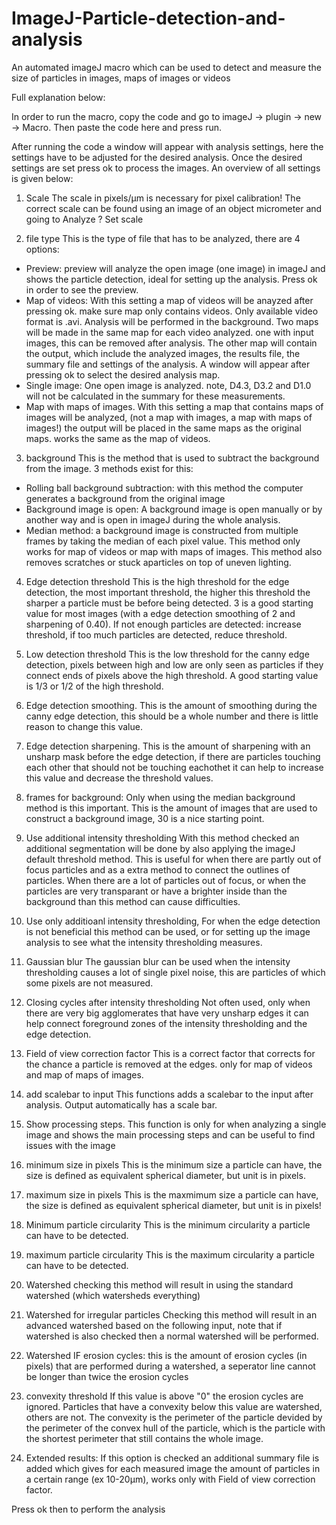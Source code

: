 # ImageJ-Particle-detection-and-analysis
An automated imageJ macro which can be used to detect and measure the size of particles in images, maps of images or videos

Full explanation below: 

In order to run the macro, copy the code and go to imageJ -> plugin -> new -> Macro. Then paste the code here and press run.

After running the code a window will appear with analysis settings, here the settings have to be adjusted for the desired analysis. 
Once the desired settings are set press ok to process the images. An overview of all settings is given below:

1. Scale 
The scale in pixels/µm is necessary for pixel calibration! The correct scale can be found using an image of an object micrometer and going to Analyze ? Set scale

2. file type
This is the type of file that has to be analyzed, there are 4 options: 
- Preview: preview will analyze the open image (one image) in imageJ and shows the particle detection, ideal for setting up the analysis. Press ok in order to see the preview. 
- Map of videos: With this setting a map of videos will be anayzed after pressing ok. make sure map only contains videos. Only available video format is .avi. 
	Analysis will be performed in the background. Two maps will be made in the same map for each video analyzed. one with input images, this can be removed after analysis. 
	The other map will contain the output, which include the analyzed images, the results file, the summary file and settings of the analysis. 
	A window will appear after pressing ok to select the desired analysis map.  
- Single image: One open image is analyzed. note, D4.3, D3.2 and D1.0 will not be calculated in the summary for these measurements. 
- Map with maps of images. With this setting a map that contains maps of images will be analyzed, (not a map with images, a map with maps of images!) the output will be placed in the same maps as the original maps. works the same as the map of videos. 

3. background
This is the method that is used to subtract the background from the image. 3 methods exist for this: 
- Rolling ball background subtraction: with this method the computer generates a background from the original image
- Background image is open: A background image is open manually or by another way and is open in imageJ during the whole analysis. 
- Median method: a background image is constructed from multiple frames by taking the median of each pixel value. This method only works for map of videos or map with maps of images. This method also removes scratches or stuck aparticles on top of uneven lighting. 

4. Edge detection threshold
This is the high threshold for the edge detection, the most important threshold, the higher this threshold the sharper a particle must be before being detected. 3 is a good starting value for most images (with a edge detection smoothing of 2 and sharpening of 0.40). If not enough particles are detected: increase threshold, if too much particles are detected, reduce threshold. 

5. Low detection threshold
This is the low threshold for the canny edge detection, pixels between high and low are only seen as particles if they connect ends of pixels above the high threshold. A good starting value is 1/3 or 1/2 of the high threshold. 

6. Edge detection smoothing.
This is the amount of smoothing during the canny edge detection, this should be a whole number and there is little reason to change this value. 

7. Edge detection sharpening. 
This is the amount of sharpening with an unsharp mask before the edge detection, if there are particles touching each other that should not be touching eachothet it can help to increase this value and decrease the threshold values. 

8. frames for background:
Only when using the median background method is this important. This is the amount of images that are used to construct a background image, 30 is a nice starting point. 

9. Use additional intensity thresholding
With this method checked an additional segmentation will be done by also applying the imageJ default threshold method. This is useful for when there are partly out of focus particles and as a extra method to connect the outlines of particles. When there are a lot of particles out of focus, or when the particles are very transparant or have a brighter inside than the background than this method can cause difficulties. 

10. Use only additioanl intensity thresholding, 
For when the edge detection is not beneficial this method can be used, or for setting up the image analysis to see what the intensity thresholding measures. 

11. Gaussian blur
The gaussian blur can be used when the intensity thresholding causes a lot of single pixel noise, this are particles of which some pixels are not measured. 

12. Closing cycles after intensity thresholding
Not often used, only when there are very big agglomerates that have very unsharp edges it can help connect foreground zones of the intensity thresholding and the edge detection. 

13. Field of view correction factor
This is a correct factor that corrects for the chance a particle is removed at the edges. only for map of videos and map of maps of images. 

14. add scalebar to input
This functions adds a scalebar to the input after analysis. Output automatically has a scale bar. 

15. Show processing steps. 
This function is only for when analyzing a single image and shows the main processing steps and can be useful to find issues with the image

16. minimum size in pixels
This is the minimum size a particle can have, the size is defined as equivalent spherical diameter, but unit is in pixels.

17. maximum size in pixels
This is the maxmimum size a particle can have, the size is defined as equivalent spherical diameter, but unit is in pixels! 

18. Minimum particle circularity
This is the minimum circularity a particle can have to be detected.

19. maximum particle circularity
This is the maximum circularity a particle can have to be detected.

18. Watershed
checking this method will result in using the standard watershed (which watersheds everything)

19. Watershed for irregular particles
Checking this method will result in an advanced watershed based on the following input, note that if watershed is also checked then a normal watershed will be performed. 

20. Watershed IF erosion cycles: 
this is the amount of erosion cycles (in pixels) that are performed during a watershed, a seperator line cannot be longer than twice the erosion cycles

21. convexity threshold
If this value is above "0" the erosion cycles are ignored. Particles that have a convexity below this value are watershed, others are not. 
The convexity is the perimeter of the particle devided by the perimeter of the convex hull of the particle, which is the particle with the shortest perimeter that still contains the whole image.

22. Extended results: 
If this option is checked an additional summary file is added which gives for each measured image the amount of particles in a certain range (ex 10-20µm), works only with Field of view correction factor. 

Press ok then to perform the analysis 


